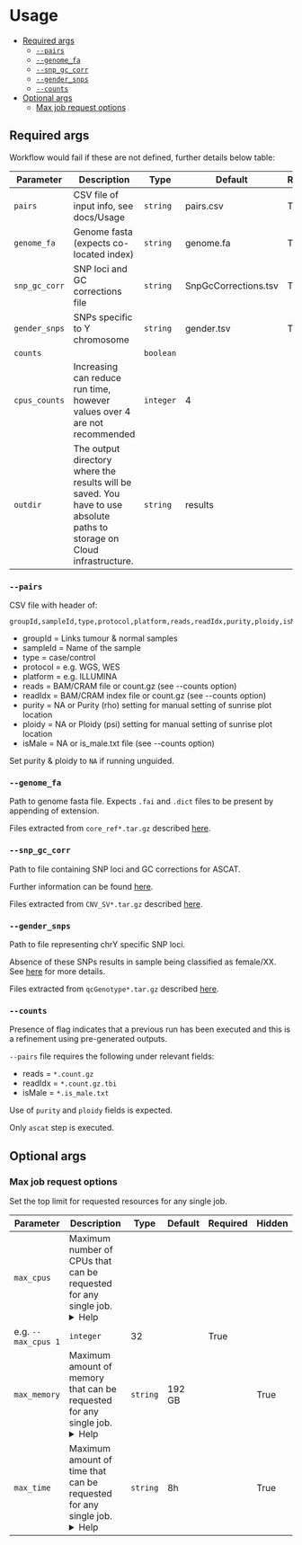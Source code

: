 # Usage <!-- omit in toc -->

- [Required args](#required-args)
  - [`--pairs`](#--pairs)
  - [`--genome_fa`](#--genome_fa)
  - [`--snp_gc_corr`](#--snp_gc_corr)
  - [`--gender_snps`](#--gender_snps)
  - [`--counts`](#--counts)
- [Optional args](#optional-args)
  - [Max job request options](#max-job-request-options)

## Required args

Workflow would fail if these are not defined, further details below table:

| Parameter     | Description                                                                                                              | Type      | Default              | Required | Hidden |
| ------------- | ------------------------------------------------------------------------------------------------------------------------ | --------- | -------------------- | -------- | ------ |
| `pairs`       | CSV file of input info, see docs/Usage                                                                                   | `string`  | pairs.csv            | True     |        |
| `genome_fa`   | Genome fasta (expects co-located index)                                                                                  | `string`  | genome.fa            | True     |        |
| `snp_gc_corr` | SNP loci and GC corrections file                                                                                         | `string`  | SnpGcCorrections.tsv | True     |        |
| `gender_snps` | SNPs specific to Y chromosome                                                                                            | `string`  | gender.tsv           | True     |        |
| `counts`      |                                                                                                                          | `boolean` |                      |          |        |
| `cpus_counts` | Increasing can reduce run time, however values over 4 are not recommended                                                | `integer` | 4                    |          |        |
| `outdir`      | The output directory where the results will be saved. You have to use absolute paths to storage on Cloud infrastructure. | `string`  | results              |          |        |

### `--pairs`

CSV file with header of:

```
groupId,sampleId,type,protocol,platform,reads,readIdx,purity,ploidy,isMale
```

- groupId = Links tumour & normal samples
- sampleId = Name of the sample
- type = case/control
- protocol = e.g. WGS, WES
- platform = e.g. ILLUMINA
- reads = BAM/CRAM file or count.gz (see --counts option)
- readIdx = BAM/CRAM index file or count.gz (see --counts option)
- purity = NA or Purity (rho) setting for manual setting of sunrise plot location
- ploidy = NA or Ploidy (psi) setting for manual setting of sunrise plot location
- isMale = NA or is_male.txt file (see --counts option)

Set purity & ploidy to `NA` if running unguided.

### `--genome_fa`

Path to genome fasta file.  Expects `.fai` and `.dict` files to be present by appending of extension.

Files extracted from `core_ref*.tar.gz` described [here][cgpwgsrefs].

### `--snp_gc_corr`

Path to file containing SNP loci and GC corrections for ASCAT.

Further information can be found [here][snpgc].

Files extracted from `CNV_SV*.tar.gz` described [here][cgpwgsrefs].

### `--gender_snps`

Path to file representing chrY specific SNP loci.

Absence of these SNPs results in sample being classified as female/XX.  See [here][gensnps] for more details.

Files extracted from `qcGenotype*.tar.gz` described [here][cgpwgsrefs].

### `--counts`

Presence of flag indicates that a previous run has been executed and this is a refinement using pre-generated outputs.

`--pairs` file requires the following under relevant fields:

- reads = `*.count.gz`
- readIdx = `*.count.gz.tbi`
- isMale = `*.is_male.txt`

Use of `purity` and `ploidy` fields is expected.

Only `ascat` step is executed.

## Optional args

### Max job request options

Set the top limit for requested resources for any single job.

| Parameter                             | Description                                                                                                                                                                                                                                                                 | Type     | Default | Required | Hidden |
| ------------------------------------- | --------------------------------------------------------------------------------------------------------------------------------------------------------------------------------------------------------------------------------------------------------------------------- | -------- | ------- | -------- | ------ |
| `max_cpus`                            | Maximum number of CPUs that can be requested for any single job. <details><summary>Help</summary><small>Use to set an upper-limit for the CPU requirement for each process. Should be an integer                                                                            |          |         |          |        |
| e.g. `--max_cpus 1`</small></details> | `integer`                                                                                                                                                                                                                                                                   | 32       |         | True     |        |
| `max_memory`                          | Maximum amount of memory that can be requested for any single job. <details><summary>Help</summary><small>Use to set an upper-limit for the memory requirement for each process. Should be a string in the format integer-unit e.g. `--max_memory '8.GB'`</small></details> | `string` | 192 GB  |          | True   |
| `max_time`                            | Maximum amount of time that can be requested for any single job. <details><summary>Help</summary><small>Use to set an upper-limit for the time requirement for each process. Should be a string in the format integer-unit e.g. `--max_time '2.h'`</small></details>        | `string` | 8h      |          | True   |

<!-- refs -->

[cgpwgsrefs]: https://github.com/HealthInnovationEast/cgpwgs-nf?tab=readme-ov-file#reference-files
[gensnps]: https://github.com/cancerit/ascatNgs/wiki#generating-species-specific-gender-loci-file
[snpgc]: https://github.com/cancerit/ascatNgs/wiki#reference-data
